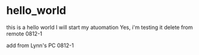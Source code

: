 # hello_world
this is a hello world
I will start my atuomation
Yes, i'm testing it
delete from remote 0812-1


add from Lynn's PC 0812-1
